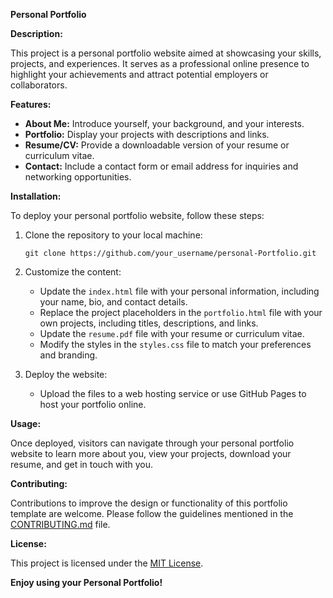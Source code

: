 **Personal Portfolio**

**Description:**

This project is a personal portfolio website aimed at showcasing your skills, projects, and experiences. It serves as a professional online presence to highlight your achievements and attract potential employers or collaborators.

**Features:**

- **About Me:** Introduce yourself, your background, and your interests.
- **Portfolio:** Display your projects with descriptions and links.
- **Resume/CV:** Provide a downloadable version of your resume or curriculum vitae.
- **Contact:** Include a contact form or email address for inquiries and networking opportunities.

**Installation:**

To deploy your personal portfolio website, follow these steps:

1. Clone the repository to your local machine:

   ```
   git clone https://github.com/your_username/personal-Portfolio.git
   ```

2. Customize the content:

   - Update the `index.html` file with your personal information, including your name, bio, and contact details.
   - Replace the project placeholders in the `portfolio.html` file with your own projects, including titles, descriptions, and links.
   - Update the `resume.pdf` file with your resume or curriculum vitae.
   - Modify the styles in the `styles.css` file to match your preferences and branding.

3. Deploy the website:

   - Upload the files to a web hosting service or use GitHub Pages to host your portfolio online.

**Usage:**

Once deployed, visitors can navigate through your personal portfolio website to learn more about you, view your projects, download your resume, and get in touch with you.

**Contributing:**

Contributions to improve the design or functionality of this portfolio template are welcome. Please follow the guidelines mentioned in the [CONTRIBUTING.md](CONTRIBUTING.md) file.

**License:**

This project is licensed under the [MIT License](LICENSE).

**Enjoy using your Personal Portfolio!**
